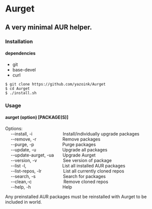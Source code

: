 # Aurget
## A very minimal AUR helper.
### Installation
#### dependencies
- git
- base-devel
- curl

`$ git clone https://github.com/yazoink/Aurget`   
`$ cd Aurget`   
`$ ./install.sh`   

### Usage
#### aurget (option) [PACKAGE(S)]
Options:  
&emsp; --install, -i&emsp;&emsp;&emsp;&emsp;&emsp;&emsp;&ensp;&ensp;Install/individually upgrade packages  
&emsp; --remove, -r&emsp;&emsp;&emsp;&emsp;&emsp;&emsp;Remove packages  
&emsp; --purge, -p&emsp;&emsp;&emsp;&emsp;&emsp;&emsp;&ensp;Purge packages  
&emsp; --update, -u&emsp;&emsp;&emsp;&emsp;&emsp;&emsp;Upgrade all packages  
&emsp; --update-aurget, -ua&emsp;&emsp;Upgrade Aurget  
&emsp; --version, -v&emsp;&emsp;&emsp;&emsp;&emsp;&emsp;See version of package  
&emsp; --list -l, &emsp;&emsp;&emsp;&emsp;&emsp;&emsp;&emsp;&emsp;List all installed AUR packages  
&emsp; --list-repos, -lr&emsp;&emsp;&emsp;&emsp;&emsp;List all currently cloned repos  
&emsp; --search, -s&emsp;&emsp;&emsp;&emsp;&emsp;&emsp;&nbsp;Search for packages  
&emsp; --clean,-c&emsp;&emsp;&emsp;&emsp;&emsp;&emsp;&emsp;&nbsp;Remove cloned repos    
&emsp; --help, -h &emsp;&emsp;&emsp;&emsp;&emsp;&emsp;&emsp;Help  

Any preinstalled AUR packages must be reinstalled with Aurget to be included in world.
